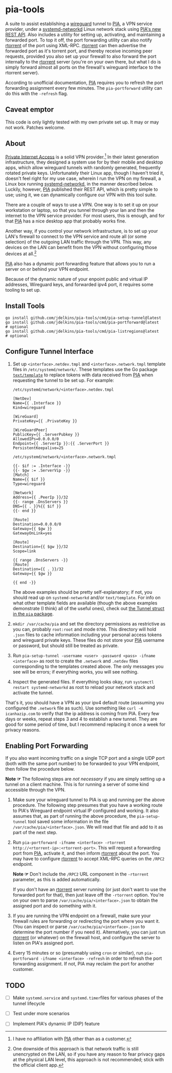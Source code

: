# pia-tools

A suite to assist establishing a [wireguard][] tunnel to [PIA][], a VPN service
provider, under a [systemd-networkd][] Linux network stack using [PIA's new
REST API](https://github.com/pia-foss/manual-connections). Also includes
a utility for setting up, activating, and maintaining a forwarded port. To top
it off, the port forwarding utility can also notify [rtorrent][] of the port
using XML-RPC. [rtorrent][] can then advertise the forwarded port as it's
torrent port, and thereby receive incoming peer requests, provided you also set
up your firewall to also forward the port internally to the [rtorrent][] server
(you're on your own there, but what I do is simply forward almost all ports on
the firewall's wireguard interface to the rtorrent server).

According to unofficial documentation, [PIA][] requires you to refresh the port
forwarding assignment every few minutes. The `pia-portforward` utility can do
this with the `-refresh` flag.

## Caveat emptor

This code is only lightly tested with my own private set up. It may or may not
work. Patches welcome.

## About

[Private Internet Access][PIA] is a solid VPN provider.[^1] In their latest
generation infrastructure, they designed a system use for by their mobile and
desktop apps, which allow wireguard tunnels with randomly generated, frequently
rotated private keys. Unfortunately their Linux app, though I haven't tried it,
doesn't feel right for my use case, wherein I run the VPN on my firewall,
a Linux box running [systemd-networkd][], in the manner described below.
Luckily, however, [PIA][] published their REST API, which is pretty simple to
use; using it, we can dynamically configure our VPN with this tool suite.

There are a couple of ways to use a VPN. One way is to set it up on your
workstation or laptop, so that you tunnel through your lan and then the
internet to the VPN service provider. For most users, this is enough, and for
that [PIA][] has a nice desktop app that probably works fine.

Another way, if you control your network infrastructure, is to set up your
LAN's firewall to connect to the VPN service and route all (or some selection)
of the outgoing LAN traffic through the VPN. This way, any devices on the LAN
can benefit from the VPN without configuring those devices at all.[^2]

[PIA][] also has a dynamic port forwarding feature that allows you to run
a server on or behind your VPN endpoint.

Because of the dynamic nature of your enpoint public and virtual IP addresses,
Wireguard keys, and forwarded ipv4 port, it requires some tooling to set up.

[^1]: I have no affiliation with [PIA][] other than as a customer.

[^2]: One downside of this approach is that network traffic is still
  unencrypted on the LAN, so if you have any reason to fear privacy gaps at the
  physical LAN level, this approach is not recommended; stick with the official
  client app.

## Install Tools

    go install github.com/jdelkins/pia-tools/cmd/pia-setup-tunnel@latest
    go install github.com/jdelkins/pia-tools/cmd/pia-portforward@latest     # optional
    go install github.com/jdelkins/pia-tools/cmd/pia-listregions@latest     # optional

## Configure Tunnel Interface

1. Set up `<interface>.netdev.tmpl` and `<interface>.network.tmpl` template
   files in `/etc/systemd/network/`. These templates use the Go package
   [`text/template`](https://pkg.go.dev/text/template) to replace tokens with
   data received from [PIA][] when requesting the tunnel to be set up. For
   example:

    `/etc/systemd/network/<interface>.netdev.tmpl`
    ```
    [NetDev]
    Name={{ .Interface }}
    Kind=wireguard

    [WireGuard]
    PrivateKey={{ .PrivateKey }}

    [WireGuardPeer]
    PublicKey={{ .ServerPubkey }}
    AllowedIPs=0.0.0.0/0
    Endpoint={{ .ServerIp }}:{{ .ServerPort }}
    PersistentKeepalive=25
    ```

    `/etc/systemd/network/<interface>.network.tmpl`
    ```
    {{- $if := .Interface -}}
    {{- $gw := .ServerVip -}}
    [Match]
    Name={{ $if }}
    Type=wireguard

    [Network]
    Address={{ .PeerIp }}/32
    {{- range .DnsServers }}
    DNS={{ . }}%{{ $if }}
    {{- end }}

    [Route]
    Destination=0.0.0.0/0
    Gateway={{ $gw }}
    GatewayOnLink=yes

    [Route]
    Destination={{ $gw }}/32
    Scope=link

    {{ range .DnsServers -}}
    [Route]
    Destination={{ . }}/32
    Gateway={{ $gw }}

    {{ end -}}
    ```

    The above examples should be pretty self-explanatory; if not, you should
    read up on `systemd-networkd` and/or `text/template`. For info on what
    other template fields are available (though the above examples demonstrate
    (I think) all of the useful ones), check out [the Tunnel struct in the
    `pia` package][tun].

2. `mkdir /var/cache/pia` and set the directory permissions as restrictive as
   you can, probably `root:root` and mode `0700`. This directory will hold
   `.json` files to cache information including your personal access tokens and
   wireguard private keys. These files do not store your [PIA][] username or
   password, but should still be treated as private.

3. Run `pia-setup-tunnel -username <user> -password <pass> -ifname <interface>`
   as root to create the `.network` and `.netdev` files corresponding to the
   templates created above. The only messages you see will be errors; if
   everything works, you will see nothing.

4. Inspect the generated files. If everything looks okay, run `systemctl
   restart systemd-networkd` as root to reload your network stack and activate
   the tunnel.

That's it, you should have a VPN as your ipv4 default route (asssuming you
configured the `.network` file as such). Use something like `curl -4
icanhazip.com` to verify that the ip address is coming from PIA. Every few days
or weeks, repeat steps 3 and 4 to establish a new tunnel. They are good for
some period of time, but I recommend replacing it once a week for privacy
reasons.

## Enabling Port Forwarding

If you also want incoming traffic on a single TCP port and a single UDP port
(both with the same port number) to be forwarded to your VPN endpoint, then
follow the procedure below.

**Note ☞**  The following steps are *not necessary* if you are simply setting up
a tunnel on a client machine. This is for running a server of some kind
accessible through the VPN.

1. Make sure your wireguard tunnel to PIA is up and running per the above
   procedure. The following step presumes that you have a working route to
   PIA's Wireguard endpoint virtual IP configured and working. It also assumes
   that, as part of running the above procedure, the `pia-setup-tunnel` tool
   saved some information in the file `/var/cache/pia/<interface>.json`. We
   will read that file and add to it as part of the next step.

2. Run `pia-portforward -ifname <interface> -rtorrent
   http://<rtorrent-ip>:<rtorrent-port>`. This will request a forwarding port
   from [PIA][], activate it, and then inform [rtorrent][] about the port. You
   may have to configure [rtorrent][] to accept XML-RPC queries on the `/RPC2`
   endpoint.

   **Note ☞**  Don't include the `/RPC2` URL component in the `-rtorrent`
   parameter, as this is added automatically.

   If you don't have an [rtorrent][] server running (or just don't want to use
   the forwarded port for that), then just leave off the `-rtorrent` option.
   You're on your own to parse `/var/cache/pia/<interface>.json` to obtain the
   assigned port and do something with it.

3. If you are running the VPN endpoint on a firewall, make sure your firewall
   rules are forwarding or redirecting the port where you want it. (You can
   inspect or parse `/var/cache/pia/<interface>.json` to determine the port
   number if you need it). Alternatively, you can just run [rtorrent][] (or
   whatever) on the firewall host, and configure the server to listen on PIA's
   assigned port.

4. Every 15 minutes or so (presumably using `cron` or similar), run
   `pia-portforward -ifname <interface> -refresh` in order to refresh the port
   forwarding assignment. If not, PIA may reclaim the port for another
   customer.

## TODO

- [ ] Make `systemd.service` and `systemd.timer`files for various phases of
  the tunnel lifecycle
- [ ] Test under more scenarios
- [ ] Implement PIA's dynamic IP (DIP) feature


[systemd-networkd]: https://www.freedesktop.org/software/systemd/man/systemd.network.html
[wireguard]: https://www.wireguard.com/
[PIA]: https://www.privateinternetaccess.com/
[rtorrent]: https://github.com/rakshasa/rtorrent
[tun]: https://github.com/jdelkins/pia-tools/blob/09ebfbe23d457cca3bf28a0a9a27c028311bc752/internal/pia/pia.go#L20
